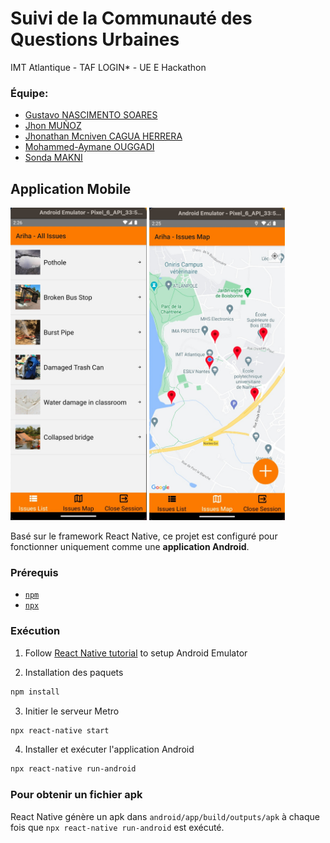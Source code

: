 # Suivi de la Communauté des Questions Urbaines

IMT Atlantique - TAF LOGIN* - UE E Hackathon

### Équipe:

* [Gustavo NASCIMENTO SOARES](https://github.com/orgs/Hackathon-LOGIN-2023/people/gnsoares)
* [Jhon MUÑOZ](https://github.com/orgs/Hackathon-LOGIN-2023/people/jhon-munoz)
* [Jhonathan Mcniven CAGUA HERRERA](https://github.com/orgs/Hackathon-LOGIN-2023/people/mcniven3842)
* [Mohammed-Aymane OUGGADI](https://github.com/orgs/Hackathon-LOGIN-2023/people/MohammedAymane)
* [Sonda MAKNI](https://github.com/orgs/Hackathon-LOGIN-2023/people/Sondama)

## Application Mobile

<img src="assets/ariha_list.jpeg" height="500">
<img src="assets/ariha_map.jpeg" height="500">

Basé sur le framework React Native, ce projet est configuré pour fonctionner uniquement comme une **application Android**.

### Prérequis

* [`npm`](https://docs.npmjs.com/downloading-and-installing-node-js-and-npm)
* [`npx`](https://www.npmjs.com/package/npx)

### Exécution

1. Follow [React Native tutorial](https://reactnative.dev/docs/environment-setup) to setup Android Emulator

2. Installation des paquets
```bash
npm install
```
3. Initier le serveur Metro
```bash
npx react-native start
```
4. Installer et exécuter l'application Android
```bash
npx react-native run-android
```

### Pour obtenir un fichier apk

React Native génère un apk dans `android/app/build/outputs/apk` à chaque fois que `npx react-native run-android` est exécuté.
